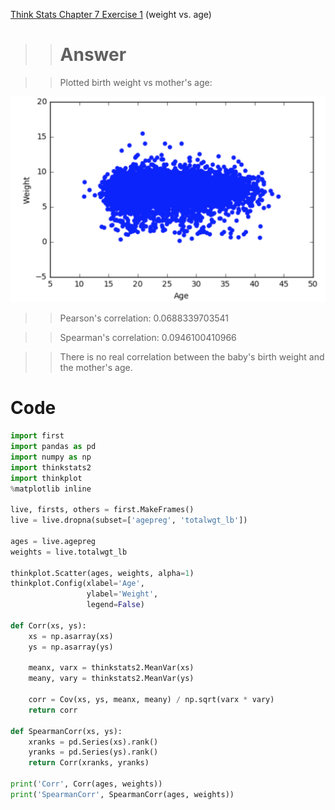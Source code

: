 [Think Stats Chapter 7 Exercise 1](http://greenteapress.com/thinkstats2/html/thinkstats2008.html#toc70) (weight vs. age)

>> # Answer

>> Plotted birth weight vs mother's age:

![Scatter](https://github.com/lorenaparralanda/dsp/blob/master/img/weight%26mom_scatter.png)

>> Pearson's correlation: 0.0688339703541

>> Spearman's correlation: 0.0946100410966

>> There is no real correlation between the baby's birth weight and the mother's age. 

# Code

```python
import first
import pandas as pd
import numpy as np
import thinkstats2
import thinkplot
%matplotlib inline

live, firsts, others = first.MakeFrames()
live = live.dropna(subset=['agepreg', 'totalwgt_lb'])

ages = live.agepreg
weights = live.totalwgt_lb

thinkplot.Scatter(ages, weights, alpha=1)
thinkplot.Config(xlabel='Age',
                 ylabel='Weight',
                 legend=False)
                 
def Corr(xs, ys):
    xs = np.asarray(xs)
    ys = np.asarray(ys)

    meanx, varx = thinkstats2.MeanVar(xs)
    meany, vary = thinkstats2.MeanVar(ys)

    corr = Cov(xs, ys, meanx, meany) / np.sqrt(varx * vary)
    return corr
    
def SpearmanCorr(xs, ys):
    xranks = pd.Series(xs).rank()
    yranks = pd.Series(ys).rank()
    return Corr(xranks, yranks)    

print('Corr', Corr(ages, weights))
print('SpearmanCorr', SpearmanCorr(ages, weights))
```
